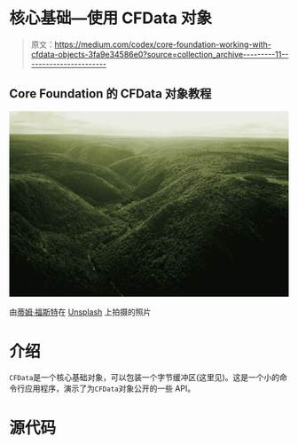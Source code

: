 # 核心基础—使用 CFData 对象

> 原文：<https://medium.com/codex/core-foundation-working-with-cfdata-objects-3fa9e34586e0?source=collection_archive---------11----------------------->

## Core Foundation 的 CFData 对象教程

![](img/c66446e2b5ad7c69ea21b5e50c2c2224.png)

由[蒂姆·福斯特](https://unsplash.com/@timberfoster?utm_source=unsplash&utm_medium=referral&utm_content=creditCopyText)在 [Unsplash](https://unsplash.com/s/photos/green-cape?utm_source=unsplash&utm_medium=referral&utm_content=creditCopyText) 上拍摄的照片

# 介绍

`CFData`是一个核心基础对象，可以包装一个字节缓冲区(这里见)。这是一个小的命令行应用程序，演示了为`CFData`对象公开的一些 API。

# 源代码